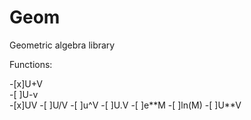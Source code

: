 # Geom
Geometric algebra library


Functions:

-[x]U+V  
-[ ]U-v  
-[x]UV
-[ ]U/V
-[ ]u^V
-[ ]U.V
-[ ]e\*\*M
-[ ]ln(M)
-[ ]U\*\*V
